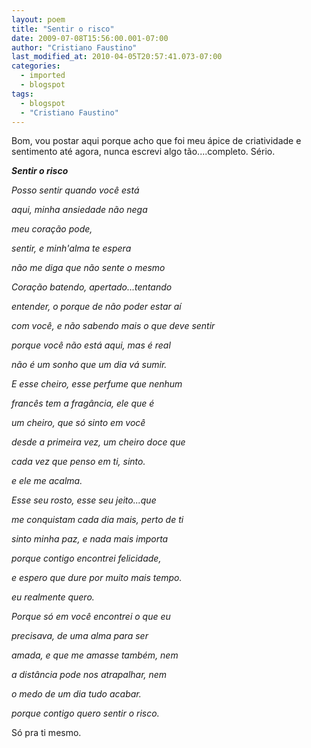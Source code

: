 ```yaml
---
layout: poem
title: "Sentir o risco"
date: 2009-07-08T15:56:00.001-07:00
author: "Cristiano Faustino"
last_modified_at: 2010-04-05T20:57:41.073-07:00
categories:
  - imported
  - blogspot
tags:
  - blogspot
  - "Cristiano Faustino"
---
```


Bom, vou postar aqui porque acho que foi meu ápice de criatividade e sentimento até agora, nunca escrevi algo tão....completo. Sério.

<span style="font-weight: bold; font-style: italic;">Sentir o risco

</span><span style="font-style: italic;">Posso sentir quando você está

</span><span style="font-style: italic;"> aqui, minha ansiedade não nega

</span><span style="font-style: italic;"> meu coração pode,

</span><span style="font-style: italic;"> sentir, e minh'alma te espera

</span><span style="font-style: italic;">não me diga que não sente o mesmo

</span><span style="font-style: italic;">Coração batendo, apertado...tentando

</span><span style="font-style: italic;"> entender, o porque de não poder estar aí

</span><span style="font-style: italic;"> com você, e não sabendo mais o que deve sentir

</span><span style="font-style: italic;"> porque você não está aqui, mas é real

</span><span style="font-style: italic;">não é um sonho que um dia vá sumir.

</span><span style="font-style: italic;">E esse cheiro, esse perfume que nenhum

</span><span style="font-style: italic;"> francês tem a fragância, ele que é

</span><span style="font-style: italic;"> um cheiro, que só sinto em você

</span><span style="font-style: italic;"> desde a primeira vez, um cheiro doce que

</span><span style="font-style: italic;"> cada vez que penso em ti, sinto.

</span><span style="font-style: italic;">e ele me acalma.

</span><span style="font-style: italic;">Esse seu rosto, esse seu jeito...que

</span><span style="font-style: italic;"> me conquistam cada dia mais, perto de ti

</span><span style="font-style: italic;"> sinto minha paz, e nada mais importa

</span><span style="font-style: italic;"> porque contigo encontrei felicidade,

</span><span style="font-style: italic;"> e espero que dure por muito mais tempo.

</span><span style="font-style: italic;">eu realmente quero.

</span><span style="font-style: italic;">Porque só em você encontrei o que eu

</span><span style="font-style: italic;"> precisava, de uma alma para ser

</span><span style="font-style: italic;"> amada, e que me amasse também, nem

</span><span style="font-style: italic;"> a distância pode nos atrapalhar, nem

</span><span style="font-style: italic;"> o medo de um dia tudo acabar.

</span><span style="font-style: italic;">porque contigo quero sentir o risco.

Só pra ti mesmo.

</span><span style="color: rgb(255, 0, 0); font-weight: bold; font-family: courier new;"></span>